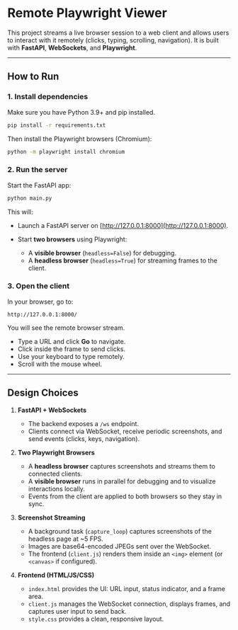 # Remote Playwright Viewer

This project streams a live browser session to a web client and allows users to interact with it remotely (clicks, typing, scrolling, navigation). It is built with **FastAPI**, **WebSockets**, and **Playwright**.

---

##  How to Run

### 1. Install dependencies

Make sure you have Python 3.9+ and pip installed.

```bash
pip install -r requirements.txt
```

Then install the Playwright browsers (Chromium):

```bash
python -m playwright install chromium
```

### 2. Run the server

Start the FastAPI app:

```bash
python main.py
```

This will:

* Launch a FastAPI server on [http://127.0.0.1:8000](http://127.0.0.1:8000).
* Start **two browsers** using Playwright:

  * A **visible browser** (`headless=False`) for debugging.
  * A **headless browser** (`headless=True`) for streaming frames to the client.

### 3. Open the client

In your browser, go to:

```
http://127.0.0.1:8000/
```

You will see the remote browser stream.

* Type a URL and click **Go** to navigate.
* Click inside the frame to send clicks.
* Use your keyboard to type remotely.
* Scroll with the mouse wheel.

---

##  Design Choices

1. **FastAPI + WebSockets**

   * The backend exposes a `/ws` endpoint.
   * Clients connect via WebSocket, receive periodic screenshots, and send events (clicks, keys, navigation).

2. **Two Playwright Browsers**

   * A **headless browser** captures screenshots and streams them to connected clients.
   * A **visible browser** runs in parallel for debugging and to visualize interactions locally.
   * Events from the client are applied to both browsers so they stay in sync.

3. **Screenshot Streaming**

   * A background task (`capture_loop`) captures screenshots of the headless page at \~5 FPS.
   * Images are base64-encoded JPEGs sent over the WebSocket.
   * The frontend (`client.js`) renders them inside an `<img>` element (or `<canvas>` if configured).

4. **Frontend (HTML/JS/CSS)**

   * `index.html` provides the UI: URL input, status indicator, and a frame area.
   * `client.js` manages the WebSocket connection, displays frames, and captures user input to send back.
   * `style.css` provides a clean, responsive layout.
